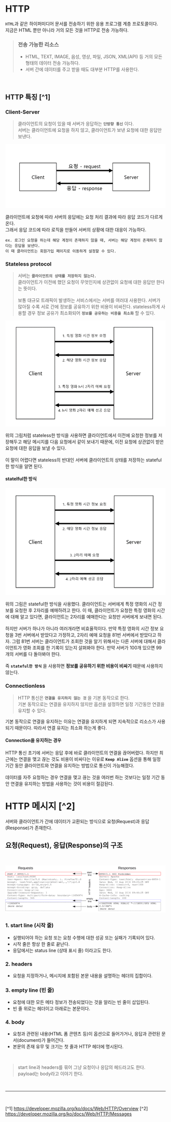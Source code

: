 # HTTP
`HTML`과 같은 하이퍼미디어 문서를 전송하기 위한 응용 프로그램 계층 프로토콜이다.<br>
지금은 HTML 뿐만 아니라 거의 모든 것을 HTTP로 전송 가능하다.
<br>

> ### 전송 가능한 리소스
> 
> - HTML, TEXT, IMAGE, 음성, 영상, 파일, JSON, XML(API) 등 거의 모든 형태의 데이터 전송 가능하다.
> - 서버 간에 데이터를 주고 받을 때도 대부분 HTTP를 사용한다.
<br>

## HTTP 특징 [^1]
### Client-Server
> 클라이언트의 요청이 있을 때 서버가 응답하는 **`단방향 통신`** 이다.<br>
> 서버는 클라이언트에 요청을 하지 않고, 클라이언트가 보낸 요청에 대한 응답만 보낸다.

![](./Image/client-server-model.png)

클라이언트에 요청에 따라 서버의 응답에는 요청 처리 결과에 따라 응답 코드가 다르게 온다.<br>
그래서 응답 코드에 따라 로직을 만들어 서버의 상황에 대한 대응이 가능하다.

```
ex. 로그인 요청을 하는데 해당 계정이 존재하지 않을 때, 서버는 해당 계정이 존재하지 않다는 응답을 보낸다.
이 때 클라이언트는 회원가입 페이지로 이동하게 설정할 수 있다.
```

### Stateless protocol
> 서버는 **`클라이언트의 상태를 저장하지 않는다.`**<br>
> 클라이언트가 이전에 했던 요청이 무엇인지에 상관없이 요청에 대한 응답만 한다는 뜻이다.<br>
> <br>
> 보통 대규모 트래픽이 발생하는 서비스에서는 서버를 여러대 사용한다. 서버가 많아질 수록 서로 간에 정보를 공유하기 위한 비용이 비싸진다. stateless하게 사용할 경우 정보 공유가 최소화되어 **`정보를 공유하는 비용을 최소화`** 할 수 있다.

![](./Image/stateless.png)

위의 그림처럼 stateless한 방식을 사용하면 클라이언트에서 이전에 요청한 정보를 저장해두고 해당 메시지를 다음 요청에서 같이 보내기 때문에, 이전 요청에 상관없이 받은 요청에 대한 응답을 보낼 수 있다.<br>
<br>
이 말이 어렵다면 stateless의 반대인 서버에 클라이언트의 상태를 저장하는 stateful한 방식을 알면 된다.


#### statelful한 방식
![](./Image/stateful.png)

위의 그림은 stateful한 방식을 사용했다. 클라이언트는 서버에게 특정 영화의 시간 정보를 요청한 후 2자리를 예매하려고 한다. 이 때, 클라이언트가 요청한 특정 영화의 시간에 대해 알고 있다면, 클라이언트는 2자리를 예매한다는 요청만 서버에게 보내면 된다.<br>
<br>
하지만 서버가 하나가 아니라 여러개라면 비효율적이다. 만약 특정 영화의 시간 정보 요청을 3번 서버에서 받았다고 가정하고, 2자리 예매 요청을 81번 서버에서 받았다고 하자. 그럼 81번 서버는 클라이언트가 조회한 것을 알기 위해서는 다른 서버에 대해서 클라이언트가 영화 조회를 한 기록이 있는지 살펴봐야 한다. 만약 서버가 100개 있으면 99개의 서버를 다 돌아봐야 한다.<br>
<br>
즉 **`stateful한 방식`** 을 사용하면 **정보를 공유하기 위한 비용이 비싸기** 때문에 사용하지 않는다.


### Connectionless
> HTTP 통신은 **`연결을 유지하지 않는 것`** 을 기본 동작으로 한다.<br>
> 기본 동작으로는 연결을 유지하지 않지만 옵션을 설정하면 일정 기간동안 연결을 유지할 수 있다.

기본 동작으로 연결을 유지하는 이유는 연결을 유지하게 되면 지속적으로 리소스가 사용되기 때문이다. 따라서 연결 유지는 최소화 하는게 좋다.

#### Connection을 유지하는 경우
HTTP 통신 초기에 서버는 응답 후에 바로 클라이언트의 연결을 끊어버렸다. 하지만 최근에는 연결을 맺고 끊는 것도 비용이 비싸다는 이유로 **`Keep Alive`** 옵션을 통해 일정 기간 동안 클라이언트와 연결을 유지하는 방법으로 통신이 가능해졌다.<br>
<br>
데이터를 자주 요청하는 경우 연결을 맺고 끊는 것을 여러번 하는 것보다는 일정 기간 동안 연결을 유지하는 방법을 사용하는 것이 비용이 절감된다.

# HTTP 메시지 [^2]
서버와 클라이언트가 간에 데이터가 교환되는 방식으로 요청(Request)과 응답(Response)가 존재한다.

## 요청(Request), 응답(Response)의 구조
<br>

![](./Image/HttpMessage.png)

### 1. start line (시작 줄)
- 실행되어야 하는 요청 또는 요청 수행에 대한 성공 또는 실패가 기록되어 있다.
- 시작 줄은 항상 한 줄로 끝난다.
- 응답에서는 status line (상태 표시 줄) 이라고도 한다.

### 2. headers
- 요청을 지정하거나, 메시지에 포함된 본문 내용을 설명하는 헤더의 집합이다.

### 3. empty line (빈 줄)
- 요청에 대한 모든 메타 정보가 전송되었다는 것을 알리는 빈 줄이 삽입된다.
- 빈 줄 위로는 헤더이고 아래로는 본문이다.

### 4. body
- 요청과 관련된 내용(HTML 폼 콘텐츠 등)이 옵션으로 들어가거나, 응답과 관련된 문서(document)가 들어간다.
- 본문의 존재 유무 및 크기는 첫 줄과 HTTP 헤더에 명시된다.
<br>

> start line과 headers를 묶어 그냥 요청이나 응답의 헤드라고도 한다.<br>
> payload는 body라고 이야기 한다.

<br>

---

<br>

[^1] https://developer.mozilla.org/ko/docs/Web/HTTP/Overview
[^2] https://developer.mozilla.org/ko/docs/Web/HTTP/Messages

